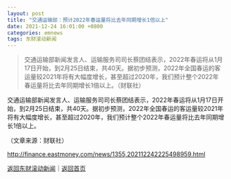 ```yaml
---
layout: post
title: "交通运输部：预计2022年春运量将比去年同期增长1倍以上"
date: 2021-12-24 16:01:00 +0800
categories: emnews
tags: 东财滚动新闻
---
```

> 交通运输部新闻发言人、运输服务司司长蔡团结表示，2022年春运将从1月17日开始，到2月25日结束，共40天。据初步预测，2022年全国春运的客运量较2021年将有大幅度增长，甚至超过2020年，我们预计整个2022年春运量将比去年同期增长1倍以上。（财联社）

<p>交通运输部新闻发言人、运输服务司司长蔡团结表示，2022年春运将从1月17日开始，到2月25日结束，共40天。据初步预测，2022年全国春运的客运量较2021年将有大幅度增长，甚至超过2020年，我们预计整个2022年春运量将比去年同期增长1倍以上。</p><p class="em_media">（文章来源：财联社）</p>

<http://finance.eastmoney.com/news/1355,202112242225498959.html>

[返回东财滚动新闻](//finews.withounder.com/emnews/)｜[返回首页](//finews.withounder.com/)